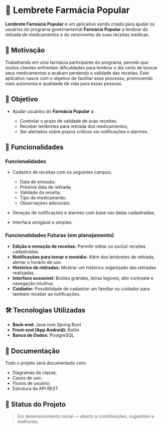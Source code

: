 # 💊 Lembrete Farmácia Popular

**Lembrete Farmácia Popular** é um aplicativo sendo criado para ajudar os usuários do programa governamental **Farmácia Popular** a lembrar da retirada de medicamentos e do vencimento de suas receitas médicas.

## 🧠 Motivação

Trabalhando em uma farmácia participante do programa, percebi que muitos clientes enfrentam dificuldades para lembrar o dia certo de buscar seus medicamentos e acabam perdendo a validade das receitas. Este aplicativo nasce com o objetivo de facilitar esse processo, promovendo mais autonomia e qualidade de vida para essas pessoas.

## 🎯 Objetivo

* Ajudar usuários do **Farmácia Popular** a:

  * Controlar o prazo de validade de suas receitas;
  * Receber lembretes para retirada dos medicamentos;
  * Ser alertados sobre prazos críticos via notificações e alarmes.

## 📱 Funcionalidades

### Funcionalidades

* Cadastro de receitas com os seguintes campos:

  * Data de emissão;
  * Próxima data de retirada;
  * Validade da receita;
  * Tipo de medicamento;
  * Observações adicionais.
* Geração de notificações e alarmes com base nas datas cadastradas;
* Interface amigável e simples.

### Funcionalidades Futuras (em planejamento)

* **Edição e remoção de receitas:** Permitir editar ou excluir receitas cadastradas.
* **Notificações para tomar o remédio:** Além dos lembretes de retirada, alertar o horário de uso.
* **Histórico de retiradas:** Mostrar um histórico organizado das retiradas realizadas.
* **Interface acessível:** Botões grandes, letras legíveis, alto contraste e navegação intuitiva.
* **Cuidador:** Possibilidade de cadastrar um familiar ou cuidador para também receber as notificações.

## 🛠️ Tecnologias Utilizadas

* **Back-end:** Java com Spring Boot
* **Front-end (App Android):** Kotlin
* **Banco de Dados:** PostgreSQL

## 📘 Documentação

Todo o projeto será documentado com:

* Diagramas de classe;
* Casos de uso;
* Fluxos de usuário;
* Estrutura da API REST.

## 🚧 Status do Projeto

> Em desenvolvimento inicial — aberto a contribuições, sugestões e melhorias.
